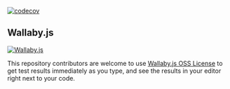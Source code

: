[![codecov](https://codecov.io/gh/apazureck/rocketchat.app.jira-link/branch/master/graph/badge.svg)](https://codecov.io/gh/apazureck/rocketchat.app.jira-link)

## Wallaby.js

[![Wallaby.js](https://img.shields.io/badge/wallaby.js-powered-blue.svg?style=for-the-badge&logo=github)](https://wallabyjs.com/oss/)

This repository contributors are welcome to use
[Wallaby.js OSS License](https://wallabyjs.com/oss/) to get
test results immediately as you type, and see the results in
your editor right next to your code.
